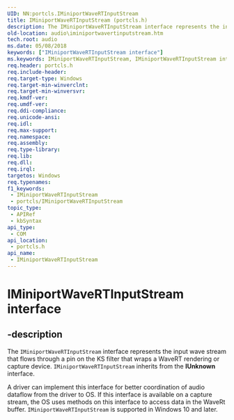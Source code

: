 ```yaml
---
UID: NN:portcls.IMiniportWaveRTInputStream
title: IMiniportWaveRTInputStream (portcls.h)
description: The IMiniportWaveRTInputStream interface represents the input wave stream that flows through a pin on the KS filter that wraps a WaveRT rendering or capture device. IMiniportWaveRTInputStream inherits from the IUnknown interface.
old-location: audio\iminiportwavertinputstream.htm
tech.root: audio
ms.date: 05/08/2018
keywords: ["IMiniportWaveRTInputStream interface"]
ms.keywords: IMiniportWaveRTInputStream, IMiniportWaveRTInputStream interface [Audio Devices], IMiniportWaveRTInputStream interface [Audio Devices],described, audio.iminiportwavertinputstream, portcls/IMiniportWaveRTInputStream
req.header: portcls.h
req.include-header: 
req.target-type: Windows
req.target-min-winverclnt: 
req.target-min-winversvr: 
req.kmdf-ver: 
req.umdf-ver: 
req.ddi-compliance: 
req.unicode-ansi: 
req.idl: 
req.max-support: 
req.namespace: 
req.assembly: 
req.type-library: 
req.lib: 
req.dll: 
req.irql: 
targetos: Windows
req.typenames: 
f1_keywords:
 - IMiniportWaveRTInputStream
 - portcls/IMiniportWaveRTInputStream
topic_type:
 - APIRef
 - kbSyntax
api_type:
 - COM
api_location:
 - portcls.h
api_name:
 - IMiniportWaveRTInputStream
---
```


# IMiniportWaveRTInputStream interface


## -description

The <code>IMiniportWaveRTInputStream</code> interface represents the input wave stream that flows through a pin on the KS filter that wraps a WaveRT rendering or capture device. <code>IMiniportWaveRTInputStream</code> inherits from the <b>IUnknown</b> interface.

A driver can implement this interface for better coordination of audio dataflow from the driver to OS. If this interface is available on a capture stream, the OS uses methods on this interface to access data in the WaveRt buffer. 
     <code>IMiniportWaveRTInputStream</code> is supported in Windows 10 and later.

